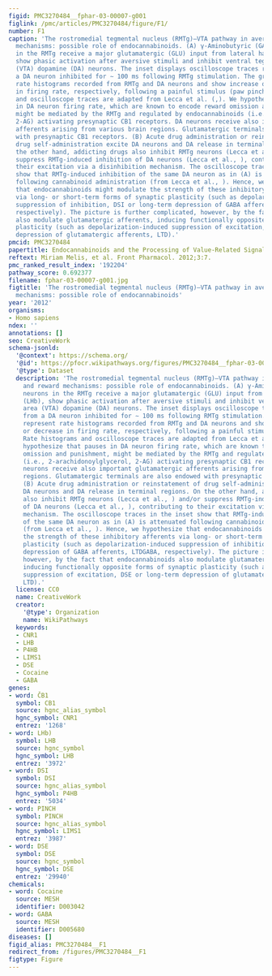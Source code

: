 ```yaml
---
figid: PMC3270484__fphar-03-00007-g001
figlink: /pmc/articles/PMC3270484/figure/F1/
number: F1
caption: 'The rostromedial tegmental nucleus (RMTg)–VTA pathway in aversion and reward
  mechanisms: possible role of endocannabinoids. (A) γ-Aminobutyric (GABA) neurons
  in the RMTg receive a major glutamatergic (GLU) input from lateral habenula (LHb),
  show phasic activation after aversive stimuli and inhibit ventral tegmental area
  (VTA) dopamine (DA) neurons. The inset displays oscilloscope traces recorded from
  a DA neuron inhibited for ∼ 100 ms following RMTg stimulation. The graphs represent
  rate histograms recorded from RMTg and DA neurons and show increase or decrease
  in firing rate, respectively, following a painful stimulus (paw pinch). Rate histograms
  and oscilloscope traces are adapted from Lecca et al. (,). We hypothesize that pauses
  in DA neuron firing rate, which are known to encode reward omission and punishment,
  might be mediated by the RMTg and regulated by endocannabinoids (i.e., 2-arachidonoylglycerol,
  2-AG) activating presynaptic CB1 receptors. DA neurons receive also important glutamatergic
  afferents arising from various brain regions. Glutamatergic terminals are also endowed
  with presynaptic CB1 receptors. (B) Acute drug administration or reinstatement of
  drug self-administration excite DA neurons and DA release in terminal regions. On
  the other hand, addicting drugs also inhibit RMTg neurons (Lecca et al., ) and/or
  suppress RMTg-induced inhibition of DA neurons (Lecca et al., ), contributing to
  their excitation via a disinhibition mechanism. The oscilloscope traces in the inset
  show that RMTg-induced inhibition of the same DA neuron as in (A) is attenuated
  following cannabinoid administration (from Lecca et al., ). Hence, we hypothesize
  that endocannabinoids might modulate the strength of these inhibitory afferents
  via long- or short-term forms of synaptic plasticity (such as depolarization-induced
  suppression of inhibition, DSI or long-term depression of GABA afferents, LTDGABA,
  respectively). The picture is further complicated, however, by the fact that endocannabinoids
  also modulate glutamatergic afferents, inducing functionally opposite forms of synaptic
  plasticity (such as depolarization-induced suppression of excitation, DSE or long-term
  depression of glutamatergic afferents, LTD).'
pmcid: PMC3270484
papertitle: Endocannabinoids and the Processing of Value-Related Signals.
reftext: Miriam Melis, et al. Front Pharmacol. 2012;3:7.
pmc_ranked_result_index: '192204'
pathway_score: 0.692377
filename: fphar-03-00007-g001.jpg
figtitle: 'The rostromedial tegmental nucleus (RMTg)–VTA pathway in aversion and reward
  mechanisms: possible role of endocannabinoids'
year: '2012'
organisms:
- Homo sapiens
ndex: ''
annotations: []
seo: CreativeWork
schema-jsonld:
  '@context': https://schema.org/
  '@id': https://pfocr.wikipathways.org/figures/PMC3270484__fphar-03-00007-g001.html
  '@type': Dataset
  description: 'The rostromedial tegmental nucleus (RMTg)–VTA pathway in aversion
    and reward mechanisms: possible role of endocannabinoids. (A) γ-Aminobutyric (GABA)
    neurons in the RMTg receive a major glutamatergic (GLU) input from lateral habenula
    (LHb), show phasic activation after aversive stimuli and inhibit ventral tegmental
    area (VTA) dopamine (DA) neurons. The inset displays oscilloscope traces recorded
    from a DA neuron inhibited for ∼ 100 ms following RMTg stimulation. The graphs
    represent rate histograms recorded from RMTg and DA neurons and show increase
    or decrease in firing rate, respectively, following a painful stimulus (paw pinch).
    Rate histograms and oscilloscope traces are adapted from Lecca et al. (,). We
    hypothesize that pauses in DA neuron firing rate, which are known to encode reward
    omission and punishment, might be mediated by the RMTg and regulated by endocannabinoids
    (i.e., 2-arachidonoylglycerol, 2-AG) activating presynaptic CB1 receptors. DA
    neurons receive also important glutamatergic afferents arising from various brain
    regions. Glutamatergic terminals are also endowed with presynaptic CB1 receptors.
    (B) Acute drug administration or reinstatement of drug self-administration excite
    DA neurons and DA release in terminal regions. On the other hand, addicting drugs
    also inhibit RMTg neurons (Lecca et al., ) and/or suppress RMTg-induced inhibition
    of DA neurons (Lecca et al., ), contributing to their excitation via a disinhibition
    mechanism. The oscilloscope traces in the inset show that RMTg-induced inhibition
    of the same DA neuron as in (A) is attenuated following cannabinoid administration
    (from Lecca et al., ). Hence, we hypothesize that endocannabinoids might modulate
    the strength of these inhibitory afferents via long- or short-term forms of synaptic
    plasticity (such as depolarization-induced suppression of inhibition, DSI or long-term
    depression of GABA afferents, LTDGABA, respectively). The picture is further complicated,
    however, by the fact that endocannabinoids also modulate glutamatergic afferents,
    inducing functionally opposite forms of synaptic plasticity (such as depolarization-induced
    suppression of excitation, DSE or long-term depression of glutamatergic afferents,
    LTD).'
  license: CC0
  name: CreativeWork
  creator:
    '@type': Organization
    name: WikiPathways
  keywords:
  - CNR1
  - LHB
  - P4HB
  - LIMS1
  - DSE
  - Cocaine
  - GABA
genes:
- word: ČB1
  symbol: CB1
  source: hgnc_alias_symbol
  hgnc_symbol: CNR1
  entrez: '1268'
- word: LHb)
  symbol: LHB
  source: hgnc_symbol
  hgnc_symbol: LHB
  entrez: '3972'
- word: DSI
  symbol: DSI
  source: hgnc_alias_symbol
  hgnc_symbol: P4HB
  entrez: '5034'
- word: PINCH
  symbol: PINCH
  source: hgnc_alias_symbol
  hgnc_symbol: LIMS1
  entrez: '3987'
- word: DSE
  symbol: DSE
  source: hgnc_symbol
  hgnc_symbol: DSE
  entrez: '29940'
chemicals:
- word: Cocaine
  source: MESH
  identifier: D003042
- word: GABA
  source: MESH
  identifier: D005680
diseases: []
figid_alias: PMC3270484__F1
redirect_from: /figures/PMC3270484__F1
figtype: Figure
---
```

